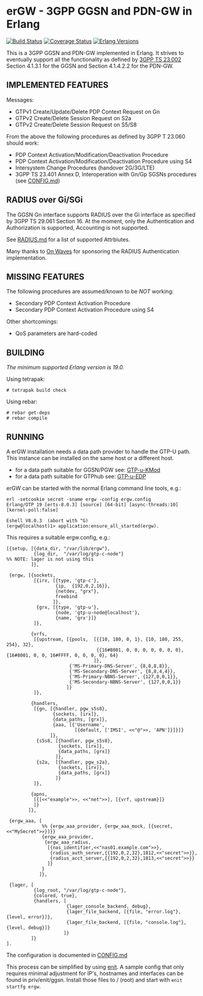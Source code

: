 erGW - 3GPP GGSN and PDN-GW in Erlang
=====================================
[![Build Status][travis badge]][travis]
[![Coverage Status][coveralls badge]][coveralls]
[![Erlang Versions][erlang version badge]][travis]

This is a 3GPP GGSN and PDN-GW implemented in Erlang. It strives to eventually support all the functionality as defined by [3GPP TS 23.002](https://portal.3gpp.org/desktopmodules/Specifications/SpecificationDetails.aspx?specificationId=728) Section 4.1.3.1 for the GGSN and Section 4.1.4.2.2 for the PDN-GW.

IMPLEMENTED FEATURES
--------------------

Messages:

 * GTPv1 Create/Update/Delete PDP Context Request on Gn
 * GTPv2 Create/Delete Session Request on S2a
 * GTPv2 Create/Delete Session Request on S5/S8

From the above the following procedures as defined by 3GPP T 23.060 should work:

 * PDP Context Activation/Modification/Deactivation Procedure
 * PDP Context Activation/Modification/Deactivation Procedure using S4
 * Intersystem Change Procedures (handover 2G/3G/LTE)
 * 3GPP TS 23.401 Annex D, Interoperation with Gn/Gp SGSNs procedures
   (see [CONFIG.md](CONFIG.md))

RADIUS over Gi/SGi
------------------

The GGSN Gn interface supports RADIUS over the Gi interface as specified by 3GPP TS 29.061 Section 16.
At the moment, only the Authentication and Authorization is supported, Accounting is not supported.

See [RADIUS.md](RADIUS.md) for a list of supported Attrbiutes.

Many thanks to [On Waves](https://www.on-waves.com/) for sponsoring the RADIUS Authentication implementation.

MISSING FEATURES
----------------

The following procedures are assumed/known to be *NOT* working:

 * Secondary PDP Context Activation Procedure
 * Secondary PDP Context Activation Procedure using S4

Other shortcomings:

 * QoS parameters are hard-coded

BUILDING
--------

*The minimum supported Erlang version is 19.0.*

Using tetrapak:

    # tetrapak build check

Using rebar:

    # rebar get-deps
    # rebar compile

RUNNING
-------

A erGW installation needs a data path provider to handle the GTP-U path. This instance can be installed on the same host or a different host.

* for a data path suitable for GGSN/PGW see: [GTP-u-KMod](https://github.com/travelping/gtp_u_kmod)
* for a data path suitable for GTPhub see: [GTP-u-EDP](https://github.com/travelping/gtp_u_edp)

erGW can be started with the normal Erlang command line tools, e.g.:

```
erl -setcookie secret -sname ergw -config ergw.config
Erlang/OTP 19 [erts-8.0.3] [source] [64-bit] [async-threads:10] [kernel-poll:false]

Eshell V8.0.3  (abort with ^G)
(ergw@localhost)1> application:ensure_all_started(ergw).
```

This requires a suitable ergw.config, e.g.:

    [{setup, [{data_dir, "/var/lib/ergw"},
              {log_dir,  "/var/log/gtp-c-node"}                             %% NOTE: lager is not using this
             ]},
    
     {ergw, [{sockets,
              [{irx, [{type, 'gtp-c'},
                      {ip,  {192,0,2,16}},
                      {netdev, "grx"},
                      freebind
                     ]},
               {grx, [{type, 'gtp-u'},
                      {node, 'gtp-u-node@localhost'},
                      {name, 'grx'}]}
              ]},
    
             {vrfs,
              [{upstream, [{pools,  [{{10, 180, 0, 1}, {10, 180, 255, 254}, 32},
                                     {{16#8001, 0, 0, 0, 0, 0, 0, 0}, {16#8001, 0, 0, 16#FFFF, 0, 0, 0, 0}, 64}
                                    ]},
                           {'MS-Primary-DNS-Server', {8,8,8,8}},
                           {'MS-Secondary-DNS-Server', {8,8,4,4}},
                           {'MS-Primary-NBNS-Server', {127,0,0,1}},
                           {'MS-Secondary-NBNS-Server', {127,0,0,1}}
                          ]}
              ]},
    
             {handlers,
              [{gn, [{handler, pgw_s5s8},
                     {sockets, [irx]},
                     {data_paths, [grx]},
                     {aaa, [{'Username',
                             [{default, ['IMSI', <<"@">>, 'APN']}]}]}
                    ]},
               {s5s8, [{handler, pgw_s5s8},
                       {sockets, [irx]},
                       {data_paths, [grx]}
                      ]},
               {s2a,  [{handler, pgw_s2a},
                       {sockets, [irx]},
                       {data_paths, [grx]}
                      ]}
              ]},
    
             {apns,
              [{[<<"example">>, <<"net">>], [{vrf, upstream}]}
              ]}
            ]},
    
     {ergw_aaa, [
                 %% {ergw_aaa_provider, {ergw_aaa_mock, [{secret, <<"MySecret">>}]}}
                 {ergw_aaa_provider,
                  {ergw_aaa_radius,
                   [{nas_identifier,<<"nas01.example.com">>},
                    {radius_auth_server,{{192,0,2,32},1812,<<"secret">>}},
                    {radius_acct_server,{{192,0,2,32},1813,<<"secret">>}}
                   ]}
                 }
                ]},
    
     {lager, [
              {log_root, "/var/log/gtp-c-node"},
              {colored, true},
              {handlers, [
                          {lager_console_backend, debug},
                          {lager_file_backend, [{file, "error.log"}, {level, error}]},
                          {lager_file_backend, [{file, "console.log"}, {level, debug}]}
                         ]}
             ]}
    ].

The configuration is documented in [CONFIG.md](CONFIG.md)

This process can be simplified by using [enit](https://github.com/travelping/enit). A sample config that only requires minimal adjustment for IP's, hostnames and interfaces can be found in priv/enit/ggsn.
Install those files to / (root) and start with ```enit startfg ergw```.

<!-- Badges -->
[travis]: https://travis-ci.org/travelping/ergw
[travis badge]: https://img.shields.io/travis/travelping/ergw/master.svg?style=flat-square
[coveralls]: https://coveralls.io/github/travelping/ergw
[coveralls badge]: https://img.shields.io/coveralls/travelping/ergw/master.svg?style=flat-square
[erlang version badge]: https://img.shields.io/badge/erlang-R19.1%20to%2019.3-blue.svg?style=flat-square
